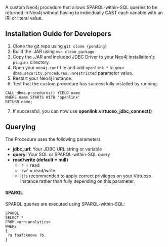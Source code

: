 A custom Neo4j procedure that allows SPARQL-within-SQL queries to be returned in Neo4j without having to individually CAST each variable with an IRI or literal value.

## Installation Guide for Developers

1. Clone the git repo using `git clone {pending}`
2. Build the .JAR using `mvn clean package`
3. Copy the .JAR and included JDBC Driver to your Neo4j installation's `plugins` directory.
4. Open your `neo4j.conf` file and add `openlink.*` to your `dbms.security.procedures.unrestricted` parameter value.
5. Restart your Neo4j instance.
6. Test that the custom procedure has successfully installed by running:
```
CALL dbms.procedures() YIELD name
WHERE name STARTS WITH 'openlink'
RETURN name;
```

7. If successful, you can now use **openlink.virtuoso_jdbc_connect()**

## Querying

The Procedure uses the following parameters

* **jdbc_url**: Your JDBC URL string or variable
* **query**: Your SQL or SPARQL-within-SQL query
* **read/write (default = null)**
    * 'r' = read
    * 'rw' = read/write
    * It is recommended to apply correct privileges on your Virtuoso instance rather than fully depending on this parameter.

#### SPARQL

SPARQL queries are executed using SPARQL-within-SQL:

```
SPARQL
SELECT *
FROM <urn:analytics>
WHERE
{
 ?a foaf:knows ?b.
}
```
